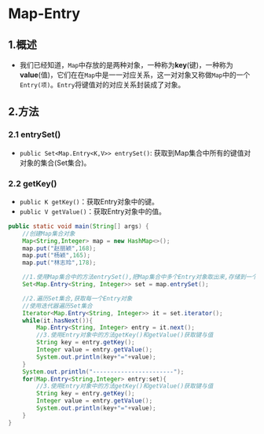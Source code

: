 # Map-Entry

## 1.概述

* 我们已经知道，`Map`中存放的是两种对象，一种称为**key**\(键\)，一种称为**value**\(值\)，它们在在`Map`中是一一对应关系，这一对对象又称做`Map`中的一个`Entry(项)`。`Entry`将键值对的对应关系封装成了对象。

## 2.方法

### 2.1 entrySet\(\)

* `public Set<Map.Entry<K,V>> entrySet()`: 获取到Map集合中所有的键值对对象的集合\(Set集合\)。

### 2.2 getKey\(\)

* `public K getKey()`：获取Entry对象中的键。
* `public V getValue()`：获取Entry对象中的值。

```java
public static void main(String[] args) {
    //创建Map集合对象
    Map<String,Integer> map = new HashMap<>();
    map.put("赵丽颖",168);
    map.put("杨颖",165);
    map.put("林志玲",178);

    //1.使用Map集合中的方法entrySet(),把Map集合中多个Entry对象取出来,存储到一个Set集合中
    Set<Map.Entry<String, Integer>> set = map.entrySet();

    //2.遍历Set集合,获取每一个Entry对象
    //使用迭代器遍历Set集合
    Iterator<Map.Entry<String, Integer>> it = set.iterator();
    while(it.hasNext()){
        Map.Entry<String, Integer> entry = it.next();
        //3.使用Entry对象中的方法getKey()和getValue()获取键与值
        String key = entry.getKey();
        Integer value = entry.getValue();
        System.out.println(key+"="+value);
    }
    System.out.println("-----------------------");
    for(Map.Entry<String,Integer> entry:set){
        //3.使用Entry对象中的方法getKey()和getValue()获取键与值
        String key = entry.getKey();
        Integer value = entry.getValue();
        System.out.println(key+"="+value);
    }
}
```

